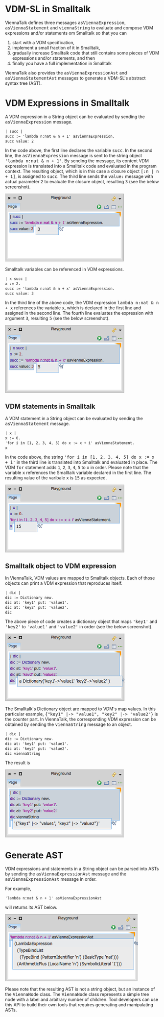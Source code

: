 # VDM-SL in Smalltalk

ViennaTalk defines three messages <tt>asViennaExpression</tt>, <tt>asViennaStatement</tt> and <tt>viennaString</tt> to evaluate and compose VDM expressions and/or statements om Smalltalk so that you can

1. start with a VDM specification,
2. implement a small fraction of it in Smalltalk,
3. gradually increase Smalltalk code that still contains some pieces of VDM expressions and/or statements, and then
4. finally you have a full implementation in Smalltalk

ViennaTalk also provides the <tt>asViennaExpressionAst</tt> and <tt>asViennaStatementAst</tt> messages to generate a VDM-SL's abstract syntax tree (AST).

# VDM Expressions in Smalltalk

A VDM expression in a String object can be evaluated by sending the <tt>asViennaExpression</tt> message.

```
| succ |
succ := 'lambda n:nat & n + 1' asViennaExpression.
succ value: 2
```

In the code above, the first line declares the variable <tt>succ</tt>.
In the second line, the <tt>asViennaExpression</tt> message is sent to the string object <tt>'lambda n:nat & n + 1'</tt>.
By sending the message, its content VDM expression is translated into a Smalltalk code and evaluated in the program context.
The resulting object, which is in this case a closure object <tt>[:n | n + 1]</tt>, is assigned to <tt>succ</tt>.
The third line sends the <tt>value:</tt> message with actual parameter <tt>2</tt> to evaluate the closure object, resulting <tt>3</tt> (see the below screenshot).

![asViennaExpression example1](images/asViennaExpression-1.png)

Smalltalk variables can be referenced in VDM expressions.

```
| x succ |
x := 2.
succ := 'lambda n:nat & n + x' asViennaExpression.
succ value: 3
```

In the third line of the above code, the VDM expression <tt>lambda n:nat & n + x</tt> references the variable <tt>x</tt>, which is declared in the first line and assigned in the second line.
The fourth line evaluates the expression with argument <tt>3</tt>, resulting <tt>5</tt> (see the below screenshot).

![asViennaExpression example2](images/asViennaExpression-2.png)

## VDM statements in Smalltalk

A VDM statement in a String object can be evaluated by sending the <tt>asViennaStatement</tt> message.

```
| x |
x := 0.
'for i in [1, 2, 3, 4, 5] do x := x + i' asViennaStatement.
x
```

In the code above, the string <tt>'for i in [1, 2, 3, 4, 5] do x := x + i'</tt> in the third line is translated into Smalltalk and evaluated in place.
The VDM <tt>for</tt> statement adds <tt>1</tt>, <tt>2</tt>, <tt>3</tt>, <tt>4</tt>, <tt>5</tt> to <tt>x</tt> in order.
Please note that the variable <tt>x</tt> references the Smalltalk variable declared in the first line.
The resulting value of the varibale <tt>x</tt> is <tt>15</tt> as expected.

![asViennaStatement example](images/asViennaStatement.png)

## Smalltalk object to VDM expression

In ViennaTalk, VDM values are mapped to Smalltalk objects. Each of those objects can print a VDM expression that reproduces itself.

```
| dic |
dic := Dictionary new.
dic at: 'key1' put: 'value1'.
dic at: 'key2' put: 'value2'.
dic
```
The above piece of code creates a dictionary object that maps <tt>'key1'</tt> and <tt>'key2'</tt> to <tt>'value1'</tt> and <tt>'value2'</tt> in order (see the below screenshot).

![example dictionary code](images/viennaString-dic-1.png)

The Smalltalk's Dictionary object are mapped to VDM's map values. In this particular example, <tt>{"key1" |-> "value1", "key2" |-> "value2"}</tt> is the counter part.
In ViennaTalk, the corresponding VDM expression can be obtained by sending the <tt>viennaString</tt> message to an object.

```
| dic |
dic := Dictionary new.
dic at: 'key1' put: 'value1'.
dic at: 'key2' put: 'value2'.
dic viennaString
```

The result is

![sending viennaString to a dictionary object](images/viennaString-dic-2.png)

# Generate AST
VDM expressions and statements in a String object can be parsed into ASTs by sending the <tt>asViennaExpressionAst</tt> message and the <tt>asViennaExpressionAst</tt> message in order.

For example,

```
'lambda n:nat & n + 1' asViennaExpressionAst
```

will returns its AST below.

![generating an AST](images/asViennaExpressionAst.png)

Please note that the resulting AST is not a string object, but an instance of the <tt>ViennaNode</tt> class.
The <tt>ViennaNode</tt> class represents a simple tree node with a label and arbitrary number of children.
Tool developers can use this API to build their own tools that requires generating and manipulating ASTs.
